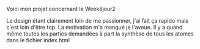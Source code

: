 Voici mon projet concernant le Week8jour2

Le design étant clairement loin de me passionner, j'ai fait ça rapido mais c'est loin d'être top. La motivation m'a manqué je l'avoue. Il y a quand même toutes les parties demandées à part la synthèse de tous les atomes dans le fichier index.html
